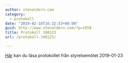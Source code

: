```yaml
---
author: stenaldern.com
category:
  - protokoll
date: "2019-02-18T16:32:53+00:00"
guid: http://www.stenaldern.com/?p=1059
title: Protokoll 190123
url: /protokoll-190123/

---
```

[Här](/wp-content/uploads/2019/02/Protokoll_styrelsemote_20190123.pdf) kan du läsa protokollet från styrelsemötet 2019-01-23
